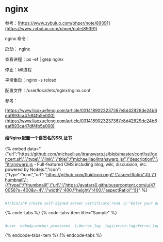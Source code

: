 # nginx

 参考：[https://www.zybuluo.com/phper/note/89391](https://www.zybuluo.com/phper/note/89391)

nginx 命令：

启动： nginx

查看进程：ps -ef \| grep nginx

停止：kill进程

平滑重启：nginx -s reload

配置文件：/user/local/etc/nginx/nginx.conf



参考：

[https://www.liaoxuefeng.com/article/0014189023237367e8d42829de24b6eaf893ca47df4fb5e000](https://www.liaoxuefeng.com/article/0014189023237367e8d42829de24b6eaf893ca47df4fb5e000)

#### 给Nginx配置一个自签名的SSL证书

{% embed data="{\"url\":\"https://github.com/michaelliao/itranswarp.js/blob/master/conf/ssl/gencert.sh\",\"type\":\"link\",\"title\":\"michaelliao/itranswarp.js\",\"description\":\"itranswarp.js - Full-featured CMS including blog, wiki, discussion, etc. powered by Nodejs.\",\"icon\":{\"type\":\"icon\",\"url\":\"https://github.com/fluidicon.png\",\"aspectRatio\":0},\"thumbnail\":{\"type\":\"thumbnail\",\"url\":\"https://avatars0.githubusercontent.com/u/470058?s=400&v=4\",\"width\":400,\"height\":400,\"aspectRatio\":1}}" %}

```bash

#!/bin/sh# create self-signed server certificate:read -p "Enter your domain [www.example.com]: " DOMAINecho "Create server key..."openssl genrsa -des3 -out $DOMAIN.key 1024echo "Create server certificate signing request..."SUBJECT="/C=US/ST=Mars/L=iTranswarp/O=iTranswarp/OU=iTranswarp/CN=$DOMAIN"openssl req -new -subj $SUBJECT -key $DOMAIN.key -out $DOMAIN.csrecho "Remove password..."mv $DOMAIN.key $DOMAIN.origin.keyopenssl rsa -in $DOMAIN.origin.key -out $DOMAIN.keyecho "Sign SSL certificate..."openssl x509 -req -days 3650 -in $DOMAIN.csr -signkey $DOMAIN.key -out $DOMAIN.crtecho "TODO:"echo "Copy $DOMAIN.crt to /etc/nginx/ssl/$DOMAIN.crt"echo "Copy $DOMAIN.key to /etc/nginx/ssl/$DOMAIN.key"echo "Add configuration in nginx:"echo "server {"echo "    ..."echo "    listen 443 ssl;"echo "    ssl_certificate     /etc/nginx/ssl/$DOMAIN.crt;"echo "    ssl_certificate_key /etc/nginx/ssl/$DOMAIN.key;"echo "}"
```

{% code-tabs %}
{% code-tabs-item title="Sample" %}
```bash

#user  nobody;worker_processes  1;#error_log  logs/error.log;#error_log  logs/error.log  notice;#error_log  logs/error.log  info;#pid        logs/nginx.pid;events {    worker_connections  1024;}http {    include       mime.types;    default_type  application/octet-stream;    #log_format  main  '$remote_addr - $remote_user [$time_local] "$request" '    #                  '$status $body_bytes_sent "$http_referer" '    #                  '"$http_user_agent" "$http_x_forwarded_for"';    #access_log  logs/access.log  main;    sendfile        on;    #tcp_nopush     on;    #keepalive_timeout  0;    keepalive_timeout  65;    #gzip  on;    upstream pttrade_local {        server 127.0.0.1:8887  weight=10 max_fails=2 fail_timeout=30s;    }     server {        listen       8080;        server_name  localhost;        #charset koi8-r;        #access_log  logs/host.access.log  main;        location / {            root   html;            index  index.html index.htm;        }        #error_page  404              /404.html;        # redirect server error pages to the static page /50x.html        #        error_page   500 502 503 504  /50x.html;        location = /50x.html {            root   html;        }        # proxy the PHP scripts to Apache listening on 127.0.0.1:80        #        #location ~ \.php$ {        #    proxy_pass   http://127.0.0.1;        #}        # pass the PHP scripts to FastCGI server listening on 127.0.0.1:9000        #        #location ~ \.php$ {        #    root           html;        #    fastcgi_pass   127.0.0.1:9000;        #    fastcgi_index  index.php;        #    fastcgi_param  SCRIPT_FILENAME  /scripts$fastcgi_script_name;        #    include        fastcgi_params;        #}        # deny access to .htaccess files, if Apache's document root        # concurs with nginx's one        #        #location ~ /\.ht {        #    deny  all;        #}    }    # another virtual host using mix of IP-, name-, and port-based configuration    #    server {        listen       80;        server_name  trade;        location / {            proxy_pass http://pttrade_local;        }    }    # HTTPS server    #    server {        listen       443 ssl;        server_name  trade_https;        ssl_certificate     ssl/www.pttrade.jd.com.crt;        ssl_certificate_key ssl/www.pttrade.jd.com.key;        ssl_session_cache    shared:SSL:1m;        ssl_session_timeout  5m;        ssl_ciphers  HIGH:!aNULL:!MD5;        ssl_prefer_server_ciphers  on;        location / {            proxy_pass http://pttrade_local;        }    }    include servers/*;}
```
{% endcode-tabs-item %}
{% endcode-tabs %}

